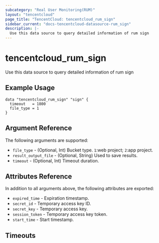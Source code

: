 ```yaml
---
subcategory: "Real User Monitoring(RUM)"
layout: "tencentcloud"
page_title: "TencentCloud: tencentcloud_rum_sign"
sidebar_current: "docs-tencentcloud-datasource-rum_sign"
description: |-
  Use this data source to query detailed information of rum sign
---
```


# tencentcloud_rum_sign

Use this data source to query detailed information of rum sign

## Example Usage

```hcl
data "tencentcloud_rum_sign" "sign" {
  timeout   = 1800
  file_type = 1
}
```

## Argument Reference

The following arguments are supported:

* `file_type` - (Optional, Int) Bucket type. `1`:web project; `2`:app project.
* `result_output_file` - (Optional, String) Used to save results.
* `timeout` - (Optional, Int) Timeout duration.

## Attributes Reference

In addition to all arguments above, the following attributes are exported:

* `expired_time` - Expiration timestamp.
* `secret_id` - Temporary access key ID.
* `secret_key` - Temporary access key.
* `session_token` - Temporary access key token.
* `start_time` - Start timestamp.


## Timeouts

<no value>


